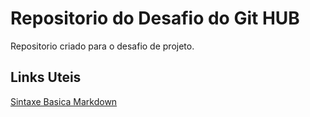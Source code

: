 # Repositorio do Desafio do Git HUB
Repositorio criado para o desafio de projeto.

## Links Uteis
[Sintaxe Basica Markdown](https://www.markdownguide.org/basic-syntax/)
